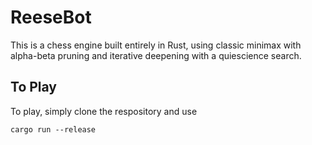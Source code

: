 # ReeseBot

This is a chess engine built entirely in Rust, using classic minimax with alpha-beta pruning and iterative deepening with a quiescience search. 


## To Play

To play, simply clone the respository and use 

```
cargo run --release
```

